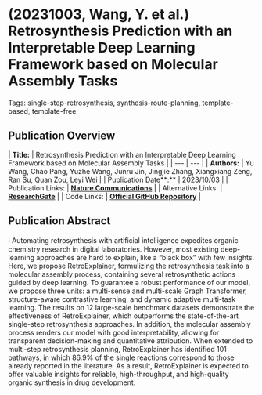 # (20231003, Wang, Y. et al.) Retrosynthesis Prediction with an Interpretable Deep Learning Framework based on Molecular Assembly Tasks

Tags: single-step-retrosynthesis, synthesis-route-planning, template-based, template-free

## Publication Overview

| **Title:**  | Retrosynthesis Prediction with an Interpretable Deep Learning Framework based on
Molecular Assembly Tasks |
| --- | --- |
| **Authors:**  | Yu Wang, Chao Pang, Yuzhe Wang, Junru Jin, Jingjie Zhang, Xiangxiang Zeng, Ran Su,
Quan Zou, Leyi Wei |
| Publication Date**:**  | 2023/10/03 |
| Publication Links: | [**Nature Communications**](https://www.nature.com/articles/s41467-023-41698-5) |
| Alternative Links: | [**ResearchGate**](https://www.researchgate.net/publication/374418524_Retrosynthesis_prediction_with_an_interpretable_deep-learning_framework_based_on_molecular_assembly_tasks) |
| Code Links: | [**Official GitHub Repository**](https://github.com/wangyu-sd/RetroExplainer) |

## Publication Abstract

<aside>
ℹ️ Automating retrosynthesis with artificial intelligence expedites organic chemistry research in digital laboratories. However, most existing deep-learning approaches are hard to explain, like a “black box” with few insights. Here, we propose RetroExplainer, formulizing the retrosynthesis task into a molecular assembly process, containing several retrosynthetic actions guided by deep learning. To guarantee a robust performance of our model, we propose three units: a multi-sense and multi-scale Graph Transformer, structure-aware contrastive learning, and dynamic adaptive multi-task learning. The results on 12 large-scale benchmark datasets demonstrate the effectiveness of RetroExplainer, which outperforms the state-of-the-art single-step retrosynthesis approaches. In addition, the molecular assembly process renders our model with good interpretability, allowing for transparent decision-making and quantitative attribution. When extended to multi-step retrosynthesis planning, RetroExplainer has identified 101 pathways, in which 86.9% of the single reactions correspond to those already reported in the literature. As a result, RetroExplainer is expected to offer valuable insights for reliable, high-throughput, and high-quality organic synthesis in drug development.

</aside>